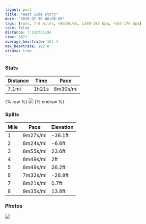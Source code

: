 ```yaml
---
layout: post
title: "West Side Story"
date: "2020-07-30 08:06:09"
tags: [runs, 7-8 miles, <8m30s/mi, μ180-185 bpm, →165-170 bpm]
race: false
distance: 7.102756196
time: 3621
average_heartrate: 167.4
max_heartrate: 182.0
strava: true
---
```


### Stats

| Distance | Time | Pace |
|----------|------|------|
|7.1mi|1h21s|8m30s/mi|

{% raw %}
<img src='https://maps.googleapis.com/maps/api/staticmap?maptype=roadmap&path=enc:ymwwFbftbM?TLf@~BbAz@n@CRNj@r@x@Hb@O`BFf@Gp@q@~Ca@~@Qp@[xA?d@CPEDOEcA}@yAy@uFoD}C}BWMi@MyAmAiCaBc@e@}AmAiAkAmBsCiB_D[Y{ByA[c@iCkBcAk@uAgAcEcCuCuB{B{Ao@]e@IcAu@eAm@e@IWFkAi@oAG}BCsASaAq@yAiAyAuAmAo@GIOi@QUSKUYIe@Ce@QPWQqA?{BwA]IwBsA_@C_@Dg@_AUUgC{@uAqA?Gm@s@]Ka@Wa@Eu@Us@gA]W_C}@q@w@]MgBAoAoA_@UiAm@s@Q_A_@SWSCeBeAu@YsEcDqEmCqAo@uFoD_A_@yByAoAq@y@s@m@SGMSQi@Y@OPa@z@iACs@?JFNXRXFu@mAq@w@_@UgCaAa@WmAMGg@YWcCo@_A]sAy@gAYWOg@q@cBiAe@g@Ui@UYw@o@i@cAQkBSDe@j@YB_@o@gAiA_C_B_@a@Yk@JYj@@m@MCIFBEVB\PX|EjDn@`ATxA\~@VHLK\@j@`@t@~@pD~CdAr@vAb@z@p@fDfA`@@bCxAf@Rd@JbAx@b@Lr@n@^NlBEh@~@lAZjBFpBMFDEnABVLb@HDH@RMZ}@BSJGj@LRR`Ad@p@LVn@Z`@Tf@l@n@J`@v@`@?VCHa@^\]pC`@\TvAd@tBLv@LNDb@\pAXWDy@EAINOXk@nAm@H?\g@Je@IDd@NRXpA^dAp@lBTjAVb@Vh@j@f@VXVf@R|AHbClA~@A\RJx@`@f@d@PFPNP?VVXb@Jd@\\^LZ^VV\t@Fp@RlALH`@`@NNV`@RLt@PNXl@NNz@\d@`@bAd@n@f@d@Rd@Df@Md@W\A|@f@l@JjA^RRE~@?r@Tf@v@t@RGPd@\Pf@Dz@p@Bt@r@Z`@ZRXd@R`@Xx@v@jAlAXPz@XbDhC^JdAnAVNNF`@?r@f@VHb@?r@|@f@Zb@j@PFt@z@fAd@pAfAh@QbAt@d@PJB\Kb@JZR^p@VDf@CrAtAb@p@vAtAf@|@r@j@pAd@PNTH@b@`@mA^mBVo@Bm@DSNMd@Q^YF]Vi@V}A|AHh@XHO&key=AIzaSyC1MId7bFpkLXNAaYhBSTb8jLyiSqzbDtM&size=800x800&markers=color:yellow|label:S|40.75757,-74.0005&markers=color:green|label:F|40.75624000000003,-73.99777999999999'>
{% endraw %}

### Splits

| Mile | Pace | Elevation |
|------|------|-----------|
|1|9m27s/mi|-38.1ft|
|2|8m24s/mi|-6.6ft|
|3|8m55s/mi|23.6ft|
|4|8m49s/mi|2ft|
|5|8m49s/mi|26.2ft|
|6|7m32s/mi|-28.9ft|
|7|8m21s/mi|0.7ft|
|8|9m35s/mi|13.8ft|

### Photos
<img src='https://dgtzuqphqg23d.cloudfront.net/UW5U4BXIGIDw5zr4vhin8YN63FGd9n-24_S9aIoP2ZE-576x768.jpg'>
